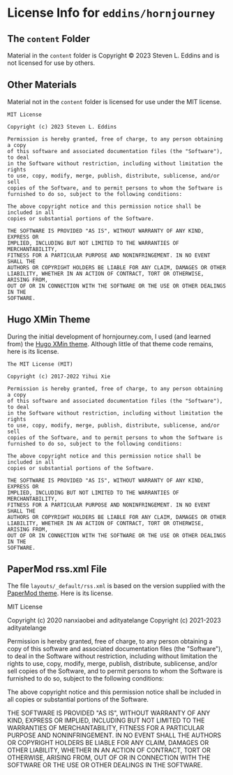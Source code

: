 # License Info for `eddins/hornjourney`

## The `content` Folder

Material in the `content` folder is Copyright &copy; 2023 Steven L. Eddins and 
is not licensed for use by others.

## Other Materials

Material not in the `content` folder is licensed for use under the MIT license.

```
MIT License

Copyright (c) 2023 Steven L. Eddins

Permission is hereby granted, free of charge, to any person obtaining a copy
of this software and associated documentation files (the "Software"), to deal
in the Software without restriction, including without limitation the rights
to use, copy, modify, merge, publish, distribute, sublicense, and/or sell
copies of the Software, and to permit persons to whom the Software is
furnished to do so, subject to the following conditions:

The above copyright notice and this permission notice shall be included in all
copies or substantial portions of the Software.

THE SOFTWARE IS PROVIDED "AS IS", WITHOUT WARRANTY OF ANY KIND, EXPRESS OR
IMPLIED, INCLUDING BUT NOT LIMITED TO THE WARRANTIES OF MERCHANTABILITY,
FITNESS FOR A PARTICULAR PURPOSE AND NONINFRINGEMENT. IN NO EVENT SHALL THE
AUTHORS OR COPYRIGHT HOLDERS BE LIABLE FOR ANY CLAIM, DAMAGES OR OTHER
LIABILITY, WHETHER IN AN ACTION OF CONTRACT, TORT OR OTHERWISE, ARISING FROM,
OUT OF OR IN CONNECTION WITH THE SOFTWARE OR THE USE OR OTHER DEALINGS IN THE
SOFTWARE.
```

## Hugo XMin Theme

During the initial development of hornjourney.com, I used (and learned from)
the [Hugo XMin theme](https://github.com/yihui/hugo-xmin). 
Although little of that theme code remains, here is its license.

```
The MIT License (MIT)

Copyright (c) 2017-2022 Yihui Xie

Permission is hereby granted, free of charge, to any person obtaining a copy 
of this software and associated documentation files (the "Software"), to deal 
in the Software without restriction, including without limitation the rights 
to use, copy, modify, merge, publish, distribute, sublicense, and/or sell 
copies of the Software, and to permit persons to whom the Software is 
furnished to do so, subject to the following conditions:

The above copyright notice and this permission notice shall be included in all 
copies or substantial portions of the Software.

THE SOFTWARE IS PROVIDED "AS IS", WITHOUT WARRANTY OF ANY KIND, EXPRESS OR 
IMPLIED, INCLUDING BUT NOT LIMITED TO THE WARRANTIES OF MERCHANTABILITY, 
FITNESS FOR A PARTICULAR PURPOSE AND NONINFRINGEMENT. IN NO EVENT SHALL THE 
AUTHORS OR COPYRIGHT HOLDERS BE LIABLE FOR ANY CLAIM, DAMAGES OR OTHER 
LIABILITY, WHETHER IN AN ACTION OF CONTRACT, TORT OR OTHERWISE, ARISING FROM, 
OUT OF OR IN CONNECTION WITH THE SOFTWARE OR THE USE OR OTHER DEALINGS IN THE 
SOFTWARE.
```

## PaperMod rss.xml File

The file `layouts/_default/rss.xml` is based on the version supplied with the [PaperMod theme](https://github.com/adityatelange/hugo-PaperMod). Here is its license.

MIT License

Copyright (c) 2020 nanxiaobei and adityatelange
Copyright (c) 2021-2023 adityatelange

Permission is hereby granted, free of charge, to any person obtaining a copy
of this software and associated documentation files (the "Software"), to deal
in the Software without restriction, including without limitation the rights
to use, copy, modify, merge, publish, distribute, sublicense, and/or sell
copies of the Software, and to permit persons to whom the Software is
furnished to do so, subject to the following conditions:

The above copyright notice and this permission notice shall be included in all
copies or substantial portions of the Software.

THE SOFTWARE IS PROVIDED "AS IS", WITHOUT WARRANTY OF ANY KIND, EXPRESS OR
IMPLIED, INCLUDING BUT NOT LIMITED TO THE WARRANTIES OF MERCHANTABILITY,
FITNESS FOR A PARTICULAR PURPOSE AND NONINFRINGEMENT. IN NO EVENT SHALL THE
AUTHORS OR COPYRIGHT HOLDERS BE LIABLE FOR ANY CLAIM, DAMAGES OR OTHER
LIABILITY, WHETHER IN AN ACTION OF CONTRACT, TORT OR OTHERWISE, ARISING FROM,
OUT OF OR IN CONNECTION WITH THE SOFTWARE OR THE USE OR OTHER DEALINGS IN THE
SOFTWARE.